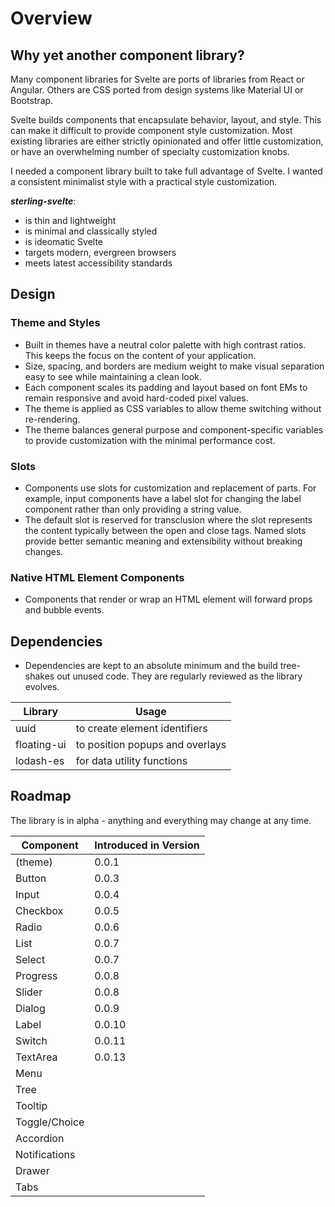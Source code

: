 # Overview

## Why yet another component library?

Many component libraries for Svelte are ports of libraries from React or Angular.
Others are CSS ported from design systems like Material UI or Bootstrap.

Svelte builds components that encapsulate behavior, layout, and style.
This can make it difficult to provide component style customization.
Most existing libraries are either strictly opinionated and offer little customization,
or have an overwhelming number of specialty customization knobs.

I needed a component library built to take full advantage of Svelte.
I wanted a consistent minimalist style with a practical style customization.

**_sterling-svelte_**:

- is thin and lightweight
- is minimal and classically styled
- is ideomatic Svelte
- targets modern, evergreen browsers
- meets latest accessibility standards

## Design

### Theme and Styles

- Built in themes have a neutral color palette with high contrast ratios.
  This keeps the focus on the content of your application.
- Size, spacing, and borders are medium weight to make visual separation easy to see while maintaining a clean look.
- Each component scales its padding and layout based on font EMs to remain responsive and avoid hard-coded pixel values.
- The theme is applied as CSS variables to allow theme switching without re-rendering.
- The theme balances general purpose and component-specific variables to provide customization with the minimal performance cost.

### Slots

- Components use slots for customization and replacement of parts.
  For example, input components have a label slot for changing the label component rather than only providing a string value.
- The default slot is reserved for transclusion where the slot represents the content typically between the open and close tags.
  Named slots provide better semantic meaning and extensibility without breaking changes.

### Native HTML Element Components

- Components that render or wrap an HTML element will forward props and bubble events.

## Dependencies

- Dependencies are kept to an absolute minimum and the build tree-shakes out unused code.
  They are regularly reviewed as the library evolves.

| Library     | Usage                           |
| ----------- | ------------------------------- |
| uuid        | to create element identifiers   |
| floating-ui | to position popups and overlays |
| lodash-es   | for data utility functions      |

## Roadmap

The library is in alpha - anything and everything may change at any time.

| Component     | Introduced in Version |
| ------------- | --------------------- |
| (theme)       | 0.0.1                 |
| Button        | 0.0.3                 |
| Input         | 0.0.4                 |
| Checkbox      | 0.0.5                 |
| Radio         | 0.0.6                 |
| List          | 0.0.7                 |
| Select        | 0.0.7                 |
| Progress      | 0.0.8                 |
| Slider        | 0.0.8                 |
| Dialog        | 0.0.9                 |
| Label         | 0.0.10                |
| Switch        | 0.0.11                |
| TextArea      | 0.0.13                |
| Menu          |                       |
| Tree          |                       |
| Tooltip       |                       |
| Toggle/Choice |                       |
| Accordion     |                       |
| Notifications |                       |
| Drawer        |                       |
| Tabs          |                       |
